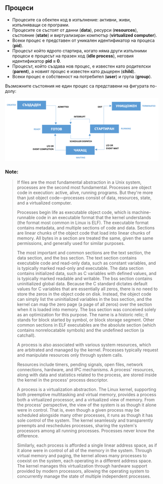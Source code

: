 ## Процеси 

- Процесите са обектен код в изпълнение: активни, живи, изпълняващи се програми.
- Процесите се състоят от данни (**data**), ресурси (**resources**), състояние (**state**) и виртуализиран компютър (**virtualized computer**).
- Всеки процес е представен от уникален идентификатор на процеса (**pid**).
- Процесът който ядрото стартира, когато няма други изпълними процеси е процесът на празен ход (**idle process**), неговия идентификатор **pid = 0**.
- Процесът, който създава нов процес, е известен като родителски (**parent**), а новият процес е известен като дъщерен (**child**).
- Всеки процес е собственост на потребител (**user**) и група (**group**).

Възможните състояния не един процес са представени на фигурата по-долу:

![01_processes.png](01_processes.png)

### Note:

> If files are the most fundamental abstraction in a Unix system, processes are the second most fundamental. Processes are object code in execution: active, alive, running programs. But they're more than just object code—processes consist of data, resources, state, and a virtualized computer.
>
> Processes begin life as executable object code, which is machine-runnable code in an executable format that the kernel understands (the format most common in Linux is ELF). The executable format contains metadata, and multiple sections of code and data. Sections are linear chunks of the object code that load into linear chunks of memory. All bytes in a section are treated the same, given the same permissions, and generally used for similar purposes. 
>
> The most important and common sections are the text section, the data section, and the bss section. The text section contains executable code and read-only data, such as constant variables, and is typically marked read-only and executable. The data section contains initialized data, such as C variables with defined values, and is typically marked readable and writable. The bss section contains uninitialized global data. Because the C standard dictates default values for C variables that are essentially all zeros, there is no need to store the zeros in the object code on disk. Instead, the object code can simply list the uninitialized variables in the bss section, and the kernel can map the zero page (a page of all zeros) over the section when it is loaded into memory. The bss section was conceived solely as an optimization for this purpose. The name is a historic relic; it stands for block started by symbol, or block storage segment. Other common sections in ELF executables are the absolute section (which contains nonrelocatable symbols) and the undefined section (a catchall).
>
> A process is also associated with various system resources, which are arbitrated and managed by the kernel. Processes typically request and manipulate resources only through system calls.
> 
> Resources include timers, pending signals, open files, network connections, hardware, and IPC mechanisms. A process' resources, along with data and statistics related to the process, are stored inside the kernel in the process' process descriptor.
>
> A process is a virtualization abstraction. The Linux kernel, supporting both preemptive multitasking and virtual memory, provides a process both a virtualized processor, and a virtualized view of memory. From the process' perspective, the view of the system is as though it alone were in control. That is, even though a given process may be scheduled alongside many other processes, it runs as though it has sole control of the system. The kernel seamlessly and transparently preempts and reschedules processes, sharing the system's processors among all running processes. Processes never know the difference.
> 
> Similarly, each process is afforded a single linear address space, as if it alone were in control of all of the memory in the system. Through virtual memory and paging, the kernel allows many processes to coexist on the system, each operating in a different address space. The kernel manages this virtualization through hardware support provided by modern processors, allowing the operating system to concurrently manage the state of multiple independent processes.
